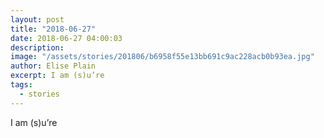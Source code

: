 ```yaml
---
layout: post
title: "2018-06-27"
date: 2018-06-27 04:00:03
description: 
image: "/assets/stories/201806/b6958f55e13bb691c9ac228acb0b93ea.jpg"
author: Elise Plain
excerpt: I am (s)u’re
tags: 
  - stories
---
```


I am (s)u’re
<p></p>
